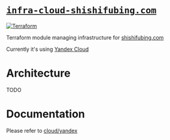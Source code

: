 # [`infra-cloud-shishifubing.com`][repo-url]

<!-- shields -->

[![Terraform][terraform-workflow-shield]][terraform-workflow-url]


Terraform module managing infrastructure for [shishifubing.com][site-url]

Currently it's using [Yandex Cloud][yandex-cloud-url]

# Architecture

TODO

# Documentation

Please refer to [cloud/yandex][documentation]

<!-- internal links -->

[documentation]: ./cloud/yandex

<!-- shield links -->

[terraform-workflow-shield]: https://img.shields.io/github/actions/workflow/status/shishifubing-com/infra-cloud-shishifubing.com/terraform_main.yml?label=Terraform&style=for-the-badge

<!-- external links -->

[repo-url]: https://github.com/shishifubing/infra-cloud-shishifubing.com
[site-url]: https://shishifubing.com
[yandex-cloud-url]: https://cloud.yandex.com/en
[terraform-workflow-url]: https://github.com/shishifubing-com/infra-cloud-shishifubing.com/actions/workflows/terraform_main.yml
